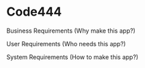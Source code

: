 # Code444

Business Requirements (Why make this app?)

User Requirements (Who needs this app?)

System Requirements (How to make this app?)


